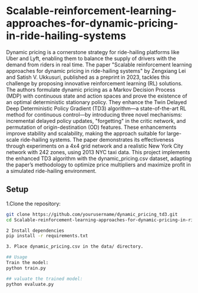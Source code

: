 # Scalable-reinforcement-learning-approaches-for-dynamic-pricing-in-ride-hailing-systems
Dynamic pricing is a cornerstone strategy for ride-hailing platforms like Uber and Lyft, enabling them to balance the supply of drivers with the demand from riders in real time. The paper "Scalable reinforcement learning approaches for dynamic pricing in ride-hailing systems" by Zengxiang Lei and Satish V. Ukkusuri, published as a preprint in 2023, tackles this challenge by proposing innovative reinforcement learning (RL) solutions. The authors formulate dynamic pricing as a Markov Decision Process (MDP) with continuous state and action spaces and prove the existence of an optimal deterministic stationary policy. They enhance the Twin Delayed Deep Deterministic Policy Gradient (TD3) algorithm—a state-of-the-art RL method for continuous control—by introducing three novel mechanisms: incremental delayed policy updates, "forgetting" in the critic network, and permutation of origin-destination (OD) features. These enhancements improve stability and scalability, making the approach suitable for large-scale ride-hailing systems. The paper demonstrates its effectiveness through experiments on a 4x4 grid network and a realistic New York City network with 242 zones, using 2013 NYC taxi data. This project implements the enhanced TD3 algorithm with the dynamic_pricing.csv dataset, adapting the paper’s methodology to optimize price multipliers and maximize profit in a simulated ride-hailing environment.

## Setup

1.Clone the repository:
   ```bash
   git clone https://github.com/yourusername/dynamic_pricing_td3.git
   cd Scalable-reinforcement-learning-approaches-for-dynamic-pricing-in-ride-hailing-systems

2 Install dependencies
pip install -r requirements.txt

3. Place dynamic_pricing.csv in the data/ directory.

## Usage
Train the model:
python train.py

## valuate the trained model:
python evaluate.py

